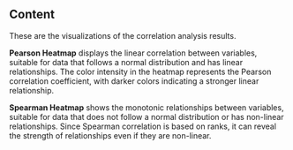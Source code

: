 ## Content
<p style="text-align: justify;">

These are the visualizations of the correlation analysis results. 


**Pearson Heatmap** displays the linear correlation between variables, suitable for data that follows a normal distribution and has linear relationships. The color intensity in the heatmap represents the Pearson correlation coefficient, with darker colors indicating a stronger linear relationship.


**Spearman Heatmap** shows the monotonic relationships between variables, suitable for data that does not follow a normal distribution or has non-linear relationships. Since Spearman correlation is based on ranks, it can reveal the strength of relationships even if they are non-linear.
</p>
